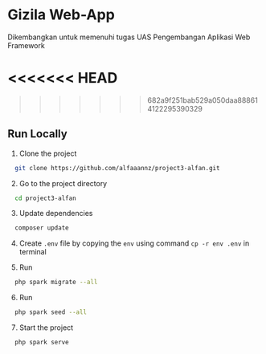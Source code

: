 # Gizila Web-App

Dikembangkan untuk memenuhi tugas UAS Pengembangan Aplikasi Web Framework

<<<<<<< HEAD
=======

>>>>>>> 682a9f251bab529a050daa888614122295390329
## Run Locally

1. Clone the project

```bash
  git clone https://github.com/alfaaannz/project3-alfan.git
```

2. Go to the project directory

```bash
  cd project3-alfan
```

3. Update dependencies

```bash
  composer update
```

4. Create `.env` file by copying the `env` using command `cp -r env .env` in terminal

5. Run

```bash
  php spark migrate --all
```
6. Run

```bash
  php spark seed --all
```
7. Start the project

```bash
  php spark serve
```

